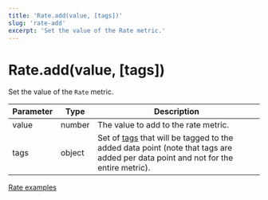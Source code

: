 ```yaml
---
title: 'Rate.add(value, [tags])'
slug: 'rate-add'
excerpt: 'Set the value of the Rate metric.'
---
```


# Rate.add(value, [tags])

Set the value of the `Rate` metric.

| Parameter | Type   | Description                                                                                                                                                                                           |
| --------- | ------ | ----------------------------------------------------------------------------------------------------------------------------------------------------------------------------------------------------- |
| value     | number | The value to add to the rate metric.                                                                                                                                                                  |
| tags      | object | Set of [tags](https://grafana.com/docs/k6/<K6_VERSION>/using-k6/tags-and-groups) that will be tagged to the added data point (note that tags are added per data point and not for the entire metric). |

[Rate examples](https://grafana.com/docs/k6/<K6_VERSION>/javascript-api/k6-metrics/rate#examples)
